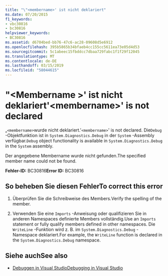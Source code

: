 ```yaml
---
title: "\"<membername>' ist nicht deklariert"
ms.date: 07/20/2015
f1_keywords:
- vbc30816
- bc30816
helpviewer_keywords:
- BC30816
ms.assetid: d6704bed-bb76-47c6-ac28-09608d5e6912
ms.openlocfilehash: 395b5865b34bfaeb4cc155cc5611ea73e05d4d53
ms.sourcegitcommit: 5c1abeec15fbddcc7dbaa729fabc1f1f29f12045
ms.translationtype: MT
ms.contentlocale: de-DE
ms.lasthandoff: 03/15/2019
ms.locfileid: "58044615"
---
```

# <a name="membername-is-not-declared"></a><span data-ttu-id="16e68-102">"\<Membername >' ist nicht deklariert</span><span class="sxs-lookup"><span data-stu-id="16e68-102">'\<membername>' is not declared</span></span>
<span data-ttu-id="16e68-103">„`<membername>`wurde nicht deklariert.</span><span class="sxs-lookup"><span data-stu-id="16e68-103">'`<membername>`' is not declared.</span></span> <span data-ttu-id="16e68-104">Die`Debug` -Objektfunktion ist in `System.Diagnostics.Debug` in der `System` -Assembly verfügbar.</span><span class="sxs-lookup"><span data-stu-id="16e68-104">`Debug` object functionality is available in `System.Diagnostics.Debug` in the `System` assembly.</span></span>  
  
 <span data-ttu-id="16e68-105">Der angegebene Membername wurde nicht gefunden.</span><span class="sxs-lookup"><span data-stu-id="16e68-105">The specified member name could not be found.</span></span>  
  
 <span data-ttu-id="16e68-106">**Fehler-ID:** BC30816</span><span class="sxs-lookup"><span data-stu-id="16e68-106">**Error ID:** BC30816</span></span>  
  
## <a name="to-correct-this-error"></a><span data-ttu-id="16e68-107">So beheben Sie diesen Fehler</span><span class="sxs-lookup"><span data-stu-id="16e68-107">To correct this error</span></span>  
  
1.  <span data-ttu-id="16e68-108">Überprüfen Sie die Schreibweise des Members.</span><span class="sxs-lookup"><span data-stu-id="16e68-108">Verify the spelling of the member.</span></span>  
  
2.  <span data-ttu-id="16e68-109">Verwenden Sie eine `Imports` -Anweisung oder qualifizieren Sie in anderen Namespaces definierte Members vollständig.</span><span class="sxs-lookup"><span data-stu-id="16e68-109">Use an `Imports` statement or fully qualify members defined in other namespaces.</span></span> <span data-ttu-id="16e68-110">Die `WriteLine` -Funktion wird z. B. im `System.Diagnostics.Debug` -Namespace deklariert.</span><span class="sxs-lookup"><span data-stu-id="16e68-110">For example, the `WriteLine` function is declared in the `System.Diagnostics.Debug` namespace.</span></span>  
  
## <a name="see-also"></a><span data-ttu-id="16e68-111">Siehe auch</span><span class="sxs-lookup"><span data-stu-id="16e68-111">See also</span></span>

- [<span data-ttu-id="16e68-112">Debuggen in Visual Studio</span><span class="sxs-lookup"><span data-stu-id="16e68-112">Debugging in Visual Studio</span></span>](/visualstudio/debugger/debugging-in-visual-studio)

